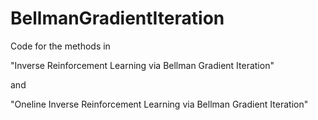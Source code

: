 # BellmanGradientIteration
Code for the methods in

"Inverse Reinforcement Learning via Bellman Gradient Iteration"

and

"Oneline Inverse Reinforcement Learning via Bellman Gradient Iteration"
